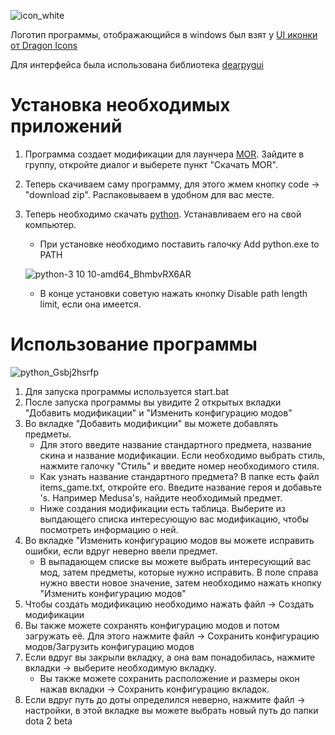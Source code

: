![icon_white](https://github.com/Kynomi/SD2MC/assets/98938787/9b451724-0380-467f-a4ab-c8e3301ec60b)

Логотип программы, отображающийся в windows был взят у [UI иконки от Dragon Icons](https://www.flaticon.com/ru/free-icons/ui)

Для интерфейса была использована библиотека [dearpygui](https://github.com/hoffstadt/DearPyGui)

# Установка необходимых приложений
1. Программа создает модификации для лаунчера [MOR](https://vk.com/amir4anmods). Зайдите в группу, откройте диалог и выберете пункт "Скачать MOR".
2. Теперь скачиваем саму программу, для этого жмем кнопку code -> "download zip". Распаковываем в удобном для вас месте.
3. Теперь необходимо скачать [python](https://python.org/download). Устанавливаем его на свой компьютер.
   - При установке необходимо поставить галочку Add python.exe to PATH

   ![python-3 10 10-amd64_BhmbvRX6AR](https://github.com/Kynomi/SD2MC/assets/98938787/a35486f3-a7c8-4b74-9fc4-584dd8cb7815)
   
   - В конце установки советую нажать кнопку Disable path length limit, если она имеется.
# Использование программы

![python_Gsbj2hsrfp](https://github.com/Kynomi/SD2MC/assets/98938787/057dbf99-95d2-4c9c-93e8-2ba0bc6d0430)

1. Для запуска программы используется start.bat
2. После запуска программы вы увидите 2 открытых вкладки "Добавить модификации" и "Изменить конфигурацию модов"
3. Во вкладке "Добавить модификции" вы можете добавлять предметы.
   - Для этого введите название стандартного предмета, название скина и название модификации. Если необходимо выбрать стиль, нажмите галочку "Стиль" и введите номер необходимого стиля.
   - Как узнать название стандартного предмета? В папке есть файл items_game.txt, откройте его. Введите название героя и добавьте 's. Например Medusa's, найдите необходимый предмет.
   - Ниже создания модификации есть таблица. Выберите из выпдающего списка интересующую вас модификацию, чтобы посмотреть информацию о ней.
4. Во вкладке "Изменить конфигурацию модов вы можете исправить ошибки, если вдруг неверно ввели предмет.
   - В выпадающем списке вы можете выбрать интересующий вас мод, затем предметы, которые нужно исправить. В поле справа нужно ввести новое значение, затем необходимо нажать кнопку "Изменить конфигурацию модов"
5. Чтобы создать модификацию необходимо нажать файл -> Создать модификации
6. Вы также можете сохранять конфигурацию модов и потом загружать её. Для этого нажмите файл -> Сохранить конфигурацию модов/Загрузить конфигурацию модов
7. Если вдруг вы закрыли вкладку, а она вам понадобилась, нажмите вкладки -> выберите необходимую вкладку.
   - Вы также можете сохранить расположение и размеры окон нажав вкладки -> Сохранить конфигурацию вкладок.
8. Если вдруг путь до доты определился неверно, нажмите файл -> настройки, в этой вкладке вы можете выбрать новый путь до папки dota 2 beta
